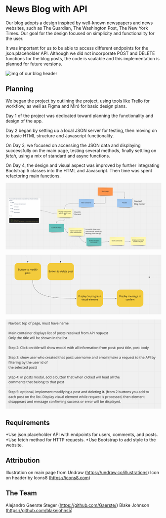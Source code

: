# News Blog with API 
Our blog adopts a design inspired by well-known newspapers and news websites, such as The Guardian, The Washington  Post, The New York Times. Our goal for the design focused on simplicity and functionality for the user.

It was important for us to be able to access different endpoints for the json.placeholder API. Although we did not incorporate POST and DELETE functions for the blog posts, the code is scalable and this implementation is planned for future versions.

![img of our blog header](./assets/headr_img.png)


## Planning

We began the project by outlining the project, using tools like Trello for workflow, as well as Figma and Miró for basic design plans.

Day 1 of the project was dedicated toward planning the functionality and design of the app. 

Day 2 began by setting up a local JSON server for testing, then moving on to basic HTML structure and Javascript functionality.

On Day 3, we focused on accessing the JSON data and displaying successfully on the main page, testing several methods, finally settling on *fetch*, using a mix of standard and async functions.

On Day 4, the design and visual aspect was improved by further integrating Bootstrap 5 classes into the HTML and Javascript. Then time was spent refactoring main functions.


![img of planned functions with miro number 1](./assets/miro_img01.png)

![img of planned functions with miro number 2](./assets/miro_img02.png)

![img of planned functions with miro number 3](./assets/miro_img03.png)

## Requirements

*Use json.placeholder API with endpoints for users, comments, and posts. 
*Use fetch method for HTTP requests.
*Use Bootstrap to add style to the website.

## Attribution

Illustration on main page from Undraw (https://undraw.co/illustrations)
Icon on header by Icons8 (https://icons8.com)

## The Team

Alejandro Gaerste Steger (https://github.com/Gaerste/)
Blake Johnson (https://github.com/blakejohns5) 